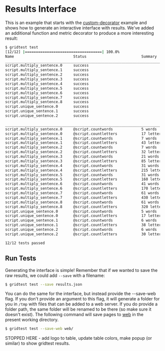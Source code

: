 # Results Interface

This is an example that starts with the [custom-decorator](../custom-decorator)
example and shows how to generate an interactive interface with results. We've
added an additional function and metric decorator to produce a more interesting
result:

```bash
$ gridtest test
[12/12] |===================================| 100.0% 
Name                           Status                         Summary                       
________________________________________________________________________________________________________________________
script.multiply_sentence.0     success                                                      
script.multiply_sentence.1     success                                                      
script.multiply_sentence.2     success                                                      
script.multiply_sentence.3     success                                                      
script.multiply_sentence.4     success                                                      
script.multiply_sentence.5     success                                                      
script.multiply_sentence.6     success                                                      
script.multiply_sentence.7     success                                                      
script.multiply_sentence.8     success                                                      
script.unique_sentence.0       success                                                      
script.unique_sentence.1       success                                                      
script.unique_sentence.2       success                                                      

________________________________________________________________________________________________________________________
script.multiply_sentence.0     @script.countwords             5 words                       
script.multiply_sentence.0     @script.countletters           17 letters                    
script.multiply_sentence.1     @script.countwords             7 words                       
script.multiply_sentence.1     @script.countletters           43 letters                    
script.multiply_sentence.2     @script.countwords             7 words                       
script.multiply_sentence.2     @script.countletters           32 letters                    
script.multiply_sentence.3     @script.countwords             21 words                      
script.multiply_sentence.3     @script.countletters           85 letters                    
script.multiply_sentence.4     @script.countwords             31 words                      
script.multiply_sentence.4     @script.countletters           215 letters                   
script.multiply_sentence.5     @script.countwords             31 words                      
script.multiply_sentence.5     @script.countletters           160 letters                   
script.multiply_sentence.6     @script.countwords             41 words                      
script.multiply_sentence.6     @script.countletters           170 letters                   
script.multiply_sentence.7     @script.countwords             61 words                      
script.multiply_sentence.7     @script.countletters           430 letters                   
script.multiply_sentence.8     @script.countwords             61 words                      
script.multiply_sentence.8     @script.countletters           320 letters                   
script.unique_sentence.0       @script.countwords             5 words                       
script.unique_sentence.0       @script.countletters           17 letters                    
script.unique_sentence.1       @script.countwords             6 words                       
script.unique_sentence.1       @script.countletters           38 letters                    
script.unique_sentence.2       @script.countwords             6 words                       
script.unique_sentence.2       @script.countletters           30 letters                    

12/12 tests passed
```

## Run Tests

Generating the interface is simple! Remember that if we wanted to save the raw
results, we could add `--save` with a filename:

```bash
$ gridtest test --save results.json
```

You can do the same for the interface, but instead provide the --save-web
flag. If you don't provide an argument to this flag, it will generate
a folder for you in `/tmp` with files that can be added to a web server.
If you do provide a folder path, the same folder will be renamed
to be there (so make sure it doesn't exist). The following command
will save pages to [web](web) in the present working directory.

```bash
$ gridtest test --save-web web/
```


STOPPED HERE - add logo to table, update table colors, make popup (or similar)
to show gridtest results.
